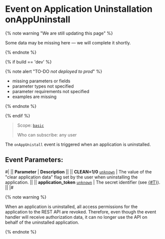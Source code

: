 # Event on Application Uninstallation onAppUninstall

{% note warning "We are still updating this page" %}

Some data may be missing here — we will complete it shortly.

{% endnote %}

{% if build == 'dev' %}

{% note alert "TO-DO _not deployed to prod_" %}

- missing parameters or fields
- parameter types not specified
- parameter requirements not specified
- examples are missing

{% endnote %}

{% endif %}

> Scope: [`basic`](../../scopes/permissions.md)
>
> Who can subscribe: any user

The `onAppUnistall` event is triggered when an application is uninstalled.

## Event Parameters:

#|
|| **Parameter** | **Description** ||
|| **CLEAN=1/0**
[`unknown`](../../data-types.md) | The value of the "clear application data" flag set by the user when uninstalling the application. ||
|| **application_token**
[`unknown`](../../data-types.md) | The secret identifier (see [{#T}](../../events/safe-event-handlers.md)). ||
|#

{% note warning %}

When an application is uninstalled, all access permissions for the application to the REST API are revoked. Therefore, even though the event handler will receive authorization data, it can no longer use the API on behalf of the uninstalled application.

{% endnote %}